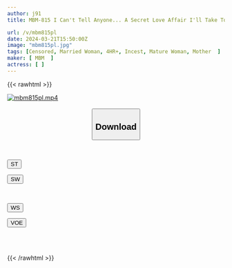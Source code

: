 ```yaml
---
author: j91
title: MBM-815 I Can't Tell Anyone... A Secret Love Affair I'll Take To My Grave 6 Falling Into Forbidden Pleasures With My Beloved Son... [Creampie Incestuous Relationship] 12 Mothers In Their 50s, 4 Hours

url: /v/mbm815pl
date: 2024-03-21T15:50:00Z
image: "mbm815pl.jpg"
tags: [Censored, Married Woman, 4HR+, Incest, Mature Woman, Mother	]
maker: [ MBM  ]
actress: [ ]
---
```



{{< rawhtml >}}

<div class="video" data-videoid="jA9q9X3MDgS2qd">
    <a href="javascript:;">
        <img src="/v/mbm815pl/mbm815pl.jpg" width="WIDTH" height="HEIGHT" alt="mbm815pl.mp4" loading="lazy">
    </a>
</div>

<script type="text/javascript" src="https://j91.asia/asset/on-demand-st.js"></script>

<br>
  <link rel="stylesheet" href="https://j91.asia/asset/bs5.css">
  
  <center>
  <button class="btn btn-primary" type="button" data-bs-toggle="collapse" data-bs-target=".multi-collapse" aria-expanded="false" aria-controls="multiCollapseExample1 multiCollapseExample2"><h2>Download</h2></button></center>
</p>
<div class="row">
  <div class="col">
    <div class="collapse multi-collapse" id="multiCollapseExample1">
      <div class="card card-body">
	      	      <br>
<div class="buttons">  
<p><a href="https://streamtape.to/v/jA9q9X3MDgS2qd" target="_blank"><button class="btn-hover color-3"><i class="fa fa-download"></i> ST</button></a></p>
<p><a href="https://asnwish.com/vh9xnusrb4ij" target="_blank"><button class="btn-hover color-2"><i class="fa fa-download"></i> SW</button></a></p></div>
    </div>
  </div>
</div>
  <div class="col">
    <div class="collapse multi-collapse" id="multiCollapseExample2">
      <div class="card card-body">
	      <br>
<div class="buttons">
<p><a href="https://wolfstream.tv/hib1h2m8q59l"><button class="btn-hover color-9"><i class="fa fa-download"></i> WS</button></a></p>
<p><a href="https://voe.sx/r71atrvgrcfe"><button class="btn-hover color-8"><i class="fa fa-download"></i> VOE</button></a></p></div>
<br><br>
      </div>
    </div>
  </div>
</div>

{{< /rawhtml >}}